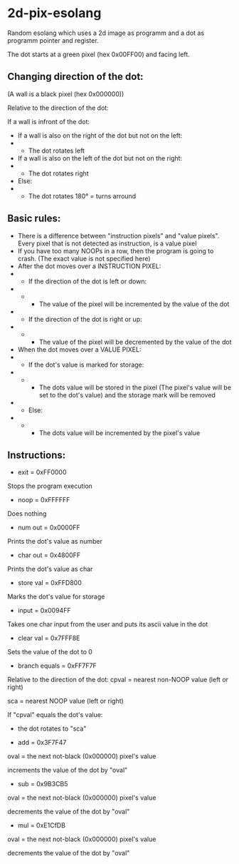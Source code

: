 # 2d-pix-esolang

Random esolang which uses a 2d image as programm and a dot as programm pointer and register.

The dot starts at a green pixel (hex 0x00FF00) and facing left.

## Changing direction of the dot:
(A wall is a black pixel (hex 0x000000))

Relative to the direction of the dot:

If a wall is infront of the dot:

- If a wall is also on the right of the dot but not on the left:
- - The dot rotates left
- If a wall is also on the left of the dot but not on the right:
- - The dot rotates right
- Else:
- - The dot rotates 180° = turns arround

## Basic rules:
- There is a difference between "instruction pixels" and "value pixels". Every pixel that is not detected as instruction, is a value pixel
- If you have too many NOOPs in a row, then the program is going to crash. (The exact value is not specified here)
- After the dot moves over a INSTRUCTION PIXEL:
- - If the direction of the dot is left or down:
- - - The value of the pixel will be incremented by the value of the dot
- - If the direction of the dot is right or up:
- - - The value of the pixel will be decremented by the value of the dot
- When the dot moves over a VALUE PIXEL:
- - If the dot's value is marked for storage:
- - - The dots value will be stored in the pixel (The pixel's value will be set to the dot's value) and the storage mark will be removed
- - Else:
- - - The dots value will be incremented by the pixel's value

## Instructions:
- exit = 0xFF0000

Stops the program execution


- noop = 0xFFFFFF

Does nothing


- num out = 0x0000FF

Prints the dot's value as number


- char out = 0x4800FF

Prints the dot's value as char


- store val = 0xFFD800

Marks the dot's value for storage


- input = 0x0094FF

Takes one char input from the user and puts its ascii value in the dot


- clear val = 0x7FFF8E

Sets the value of the dot to 0


- branch equals = 0xFF7F7F

Relative to the direction of the dot:
cpval = nearest non-NOOP value (left or right)

sca = nearest NOOP value (left or right)


If "cpval" equals the dot's value:
- the dot rotates to "sca"


- add = 0x3F7F47

oval = the next not-black (0x000000) pixel's value

increments the value of the dot by "oval"


- sub = 0x9B3CB5

oval = the next not-black (0x000000) pixel's value

decrements the value of the dot by "oval"


- mul = 0xE1CfDB

oval = the next not-black (0x000000) pixel's value

decrements the value of the dot by "oval"
